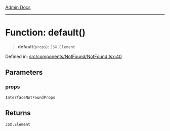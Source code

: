 [Admin Docs](/)

***

# Function: default()

> **default**(`props`): `JSX.Element`

Defined in: [src/components/NotFound/NotFound.tsx:40](https://github.com/PalisadoesFoundation/talawa-admin/blob/main/src/components/NotFound/NotFound.tsx#L40)

## Parameters

### props

`InterfaceNotFoundProps`

## Returns

`JSX.Element`
